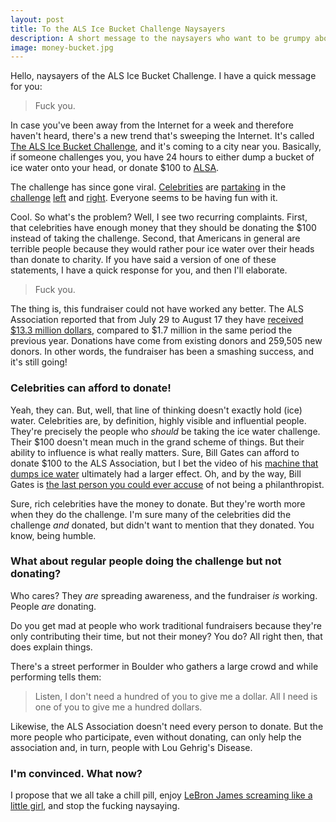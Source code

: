 ```yaml
---
layout: post
title: To the ALS Ice Bucket Challenge Naysayers
description: A short message to the naysayers who want to be grumpy about the ALS Ice Bucket Challenge fundraiser.
image: money-bucket.jpg
---
```


Hello, naysayers of the ALS Ice Bucket Challenge. I have a quick message for you:

> Fuck you.

In case you've been away from the Internet for a week and therefore haven't heard, there's a new trend that's sweeping the Internet. It's called [The ALS Ice Bucket Challenge](http://en.wikipedia.org/wiki/Ice_Bucket_Challenge), and it's coming to a city near you. Basically, if someone challenges you, you have 24 hours to either dump a bucket of ice water onto your head, or donate $100 to [ALSA](http://alsa.org).

The challenge has since gone viral. [Celebrities](https://www.youtube.com/watch?v=XS6ysDFTbLU) are [partaking](https://www.youtube.com/watch?v=0fmmoHmpT70) in the [challenge](http://www.huffingtonpost.com/2014/08/16/oprah-ice-bucket-challenge_n_5684330.html) [left](https://www.youtube.com/watch?v=Retn7RDjYiw) and [right](https://www.youtube.com/watch?v=-tnywhcDaAc). Everyone seems to be having fun with it.
 
Cool. So what's the problem? Well, I see two recurring complaints. First, that celebrities have enough money that they should be donating the $100 instead of taking the challenge. Second, that Americans in general are terrible people because they would rather pour ice water over their heads than donate to charity. If you have said a version of one of these statements, I have a quick response for you, and then I'll elaborate.

> Fuck you.

The thing is, this fundraiser could not have worked any better. The ALS Association reported that from July 29 to August 17 they have [received $13.3 million dollars](http://www.alsa.org/news/media/press-releases/ice-bucket-challenge-inspires.html), compared to $1.7 million in the same period the previous year. Donations have come from existing donors and 259,505 new donors. In other words, the fundraiser has been a smashing success, and it's still going!

### Celebrities can afford to donate!

Yeah, they can. But, well, that line of thinking doesn't exactly hold (ice) water. Celebrities are, by definition, highly visible and influential people. They're precisely the people who *should* be taking the ice water challenge. Their $100 doesn't mean much in the grand scheme of things. But their ability to influence is what really matters. Sure, Bill Gates can afford to donate $100 to the ALS Association, but I bet the video of his [machine that dumps ice water](https://www.youtube.com/watch?v=XS6ysDFTbLU) ultimately had a larger effect. Oh, and by the way, Bill Gates is [the last person you could ever accuse](http://en.wikipedia.org/wiki/Bill_%26_Melinda_Gates_Foundation) of not being a philanthropist.

Sure, rich celebrities have the money to donate. But they're worth more when they do the challenge. I'm sure many of the celebrities did the challenge *and* donated, but didn't want to mention that they donated. You know, being humble.

### What about regular people doing the challenge but not donating?

Who cares? They *are* spreading awareness, and the fundraiser *is* working. People *are* donating.

Do you get mad at people who work traditional fundraisers because they're only contributing their time, but not their money? You do? All right then, that does explain things.

There's a street performer in Boulder who gathers a large crowd and while performing tells them:

> Listen, I don't need a hundred of you to give me a dollar. All I need is one of you to give me a hundred dollars.

Likewise, the ALS Association doesn't need every person to donate. But the more people who participate, even without donating, can only help the association and, in turn, people with Lou Gehrig's Disease.

### I'm convinced. What now?

I propose that we all take a chill pill, enjoy [LeBron James screaming like a little girl](http://instagram.com/p/rzLh7nCTEk), and stop the fucking naysaying.